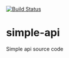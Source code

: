 [![Build Status](https://travis-ci.org/pgellert/simple-api.svg?branch=master)](https://travis-ci.org/pgellert/simple-api)
# simple-api
Simple api source code

